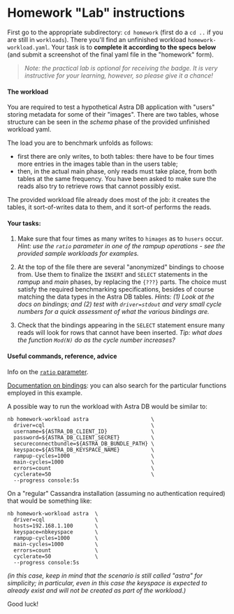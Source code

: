 # Homework "Lab" instructions

First go to the appropriate subdirectory: `cd homework` (first do a
`cd ..` if you are still in `workloads`). There you'll find
an unfinished workload `homework-workload.yaml`. Your task is to **complete
it according to the specs below** (and submit a screenshot of the final yaml
file in the "homework" form).

> _Note: the practical lab is optional for receiving the badge._
> _It is very instructive for your learning, however,_
> _so please give it a chance!_

#### The workload

You are required to test a hypothetical Astra DB application with "users" storing
metadata for some of their "images". There are two tables, whose structure
can be seen in the _schema_ phase of the provided unfinished workload yaml.

The load you are to benchmark unfolds as follows:

- first there are only writes, to both tables: there have to be four times more entries in the images table than in the users table;
- then, in the actual main phase, only reads must take place, from both tables at the same frequency. You have been asked to make sure the reads also try to retrieve rows that cannot possibly exist.

The provided workload file already does most of the job: it creates the tables,
it sort-of-writes data to them, and it sort-of performs the reads.

#### Your tasks:

1. Make sure that four times as many writes to `himages` as to `husers` occur. _Hint: use the
`ratio` parameter in one of the rampup operations - see the provided sample workloads for examples._

2. At the top of the file there are several "anonymized" bindings to choose from. Use them to finalize the `INSERT` and `SELECT` statements in the _rampup_ and _main_ phases, by replacing the `{???}` parts. The choice must satisfy the required benchmarking specifications, besides of course matching the data types in the Astra DB tables. _Hints: (1) Look at the docs on bindings; and (2) test with `driver=stdout` and very small cycle numbers for a quick assessment of what the various bindings are._

3. Check that the bindings appearing in the `SELECT` statement ensure many reads will look for rows that cannot have been inserted. _Tip: what does the function `Mod(N)` do as the cycle number increases?_

#### Useful commands, reference, advice

Info on the [`ratio` parameter](https://docs.nosqlbench.io/docs/reference/core-op-params/#ratio).

[Documentation on bindings](https://docs.nosqlbench.io/docs/bindings/binding-concepts/): you can also search for the particular functions employed in this example.

A possible way to run the workload with Astra DB would be similar to:

```
nb homework-workload astra                    \
  driver=cql                                  \
  username=${ASTRA_DB_CLIENT_ID}              \
  password=${ASTRA_DB_CLIENT_SECRET}          \
  secureconnectbundle=${ASTRA_DB_BUNDLE_PATH} \
  keyspace=${ASTRA_DB_KEYSPACE_NAME}          \
  rampup-cycles=1000                          \
  main-cycles=1000                            \
  errors=count                                \
  cyclerate=50                                \
  --progress console:5s
```

On a "regular" Cassandra installation (assuming no authentication required)
that would be something like:

```
nb homework-workload astra  \
  driver=cql                \
  hosts=192.168.1.100       \
  keyspace=nbkeyspace       \
  rampup-cycles=1000        \
  main-cycles=1000          \
  errors=count              \
  cyclerate=50              \
  --progress console:5s
```

_(in this case, keep in mind that the scenario is still called "astra" for simplicity;
in particular, even in this case the keyspace is expected to already exist and will
not be created as part of the workload.)_

Good luck!
